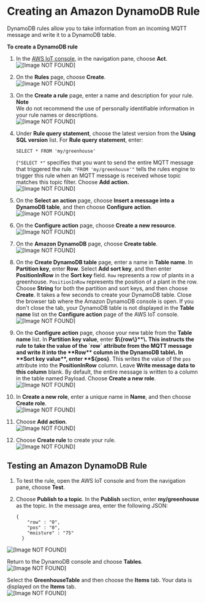 # Creating an Amazon DynamoDB Rule<a name="iot-ddb-rule"></a>

DynamoDB rules allow you to take information from an incoming MQTT message and write it to a DynamoDB table\. 

**To create a DynamoDB rule**

1. In the [AWS IoT console](https://console.aws.amazon.com/iot/home), in the navigation pane, choose **Act**\.  
![\[Image NOT FOUND\]](http://docs.aws.amazon.com/iot/latest/developerguide/images/choose-rules.png)

1. On the **Rules** page, choose **Create**\.  
![\[Image NOT FOUND\]](http://docs.aws.amazon.com/iot/latest/developerguide/images/dashboard-rules.png)

1. On the **Create a rule** page, enter a name and description for your rule\.
**Note**  
We do not recommend the use of personally identifiable information in your rule names or descriptions\.  
![\[Image NOT FOUND\]](http://docs.aws.amazon.com/iot/latest/developerguide/images/create-a-ddb-rule.png)

1. Under **Rule query statement**, choose the latest version from the **Using SQL version** list\. For **Rule query statement**, enter: 

   ```
   SELECT * FROM 'my/greenhouse'
   ```

   \(`"SELECT *"` specifies that you want to send the entire MQTT message that triggered the rule\. `"FROM 'my/greenhouse'"` tells the rules engine to trigger this rule when an MQTT message is received whose topic matches this topic filter\. Choose **Add action\.**  
![\[Image NOT FOUND\]](http://docs.aws.amazon.com/iot/latest/developerguide/images/rule-query-ddb.png)

1. On the **Select an action** page, choose **Insert a message into a DynamoDB table**, and then choose **Configure action**\.  
![\[Image NOT FOUND\]](http://docs.aws.amazon.com/iot/latest/developerguide/images/set-an-action.png)

1. On the **Configure action** page, choose **Create a new resource**\.  
![\[Image NOT FOUND\]](http://docs.aws.amazon.com/iot/latest/developerguide/images/configure-action-ddb-entry.png)

1. On the **Amazon DynamoDB** page, choose **Create table**\.  
![\[Image NOT FOUND\]](http://docs.aws.amazon.com/iot/latest/developerguide/images/dynamodb-welcome.png)

1. On the **Create DynamoDB table** page, enter a name in **Table name**\. In **Partition key**, enter **Row**\. Select **Add sort key**, and then enter **PositionInRow** in the **Sort key** field\. `Row` represents a row of plants in a greenhouse\. `PositionInRow` represents the position of a plant in the row\. Choose **String** for both the partition and sort keys, and then choose **Create**\. It takes a few seconds to create your DynamoDB table\. Close the browser tab where the Amazon DynamoDB console is open\. If you don't close the tab, your DynamoDB table is not displayed in the **Table name** list on the **Configure action** page of the AWS IoT console\.  
![\[Image NOT FOUND\]](http://docs.aws.amazon.com/iot/latest/developerguide/images/create-ddb-table.png)

1. On the **Configure action** page, choose your new table from the **Table name** list\. In **Partition key value**, enter **$\{row\}**\. This instructs the rule to take the value of the `row` attribute from the MQTT message and write it into the **Row** column in the DynamoDB table\. In **Sort key value**, enter **$\{pos\}**\. This writes the value of the `pos` attribute into the **PositionInRow** column\. Leave **Write message data to this column** blank\. By default, the entire message is written to a column in the table named Payload\. Choose **Create a new role**\.  
![\[Image NOT FOUND\]](http://docs.aws.amazon.com/iot/latest/developerguide/images/configure-action-with-resource.png)

1. In **Create a new role**, enter a unique name in **Name**, and then choose **Create role**\.  
![\[Image NOT FOUND\]](http://docs.aws.amazon.com/iot/latest/developerguide/images/create-new-role-ddb-2.png)

1. Choose **Add action**\.  
![\[Image NOT FOUND\]](http://docs.aws.amazon.com/iot/latest/developerguide/images/create-rule-for-ddb-final.png)

1. Choose **Create rule** to create your rule\.  
![\[Image NOT FOUND\]](http://docs.aws.amazon.com/iot/latest/developerguide/images/create-rule-for-ddb-final-2.png)

## Testing an Amazon DynamoDB Rule<a name="test-db-rule"></a>

1. To test the rule, open the AWS IoT console and from the navigation pane, choose **Test**\.

1. Choose **Publish to a topic**\. In the **Publish** section, enter **my/greenhouse** as the topic\. In the message area, enter the following JSON:

   ```
   {
       "row" : "0",
       "pos" : "0",
       "moisture" : "75"
     }
   ```  
![\[Image NOT FOUND\]](http://docs.aws.amazon.com/iot/latest/developerguide/images/ddb-message.png)

   Return to the DynamoDB console and choose **Tables**\.  
![\[Image NOT FOUND\]](http://docs.aws.amazon.com/iot/latest/developerguide/images/ddb-tables.png)

   Select the **GreenhouseTable** and then choose the **Items** tab\. Your data is displayed on the **Items** tab\.  
![\[Image NOT FOUND\]](http://docs.aws.amazon.com/iot/latest/developerguide/images/ddb-table-data.png)